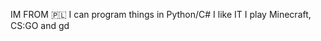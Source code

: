 IM FROM 🇵🇱 I can program things in Python/C# I like IT I play Minecraft, CS:GO and gd
<!---
Chlebeq3/Chlebeq3 is a ✨ special ✨ repository because its `README.md` (this file) appears on your GitHub profile.
You can click the Preview link to take a look at your changes.
--->
